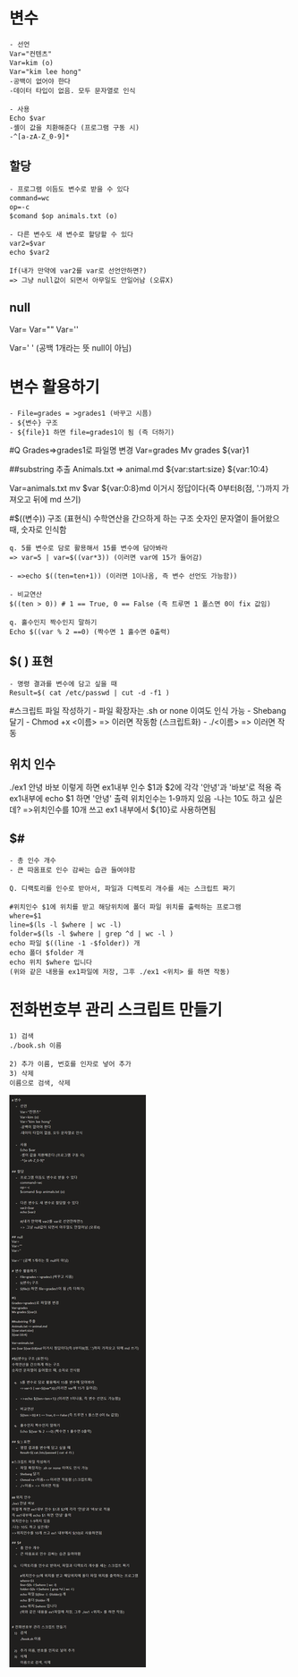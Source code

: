 # 변수 
	- 선언
	Var="컨텐츠"
	Var=kim (o)
	Var="kim lee hong"
	-공백이 없어야 한다
	-데이터 타입이 없음. 모두 문자열로 인식

	- 사용
	Echo $var
	-셸이 값을 치환해준다 (프로그램 구동 시)
	-^[a-zA-Z_0-9]*

## 할당
	- 프로그램 이듬도 변수로 받을 수 있다
	command=wc
	op=-c
	$comand $op animals.txt (o)

	- 다른 변수도 새 변수로 할당할 수 있다
	var2=$var
	echo $var2

	If(내가 만약에 var2를 var로 선언안하면?)
	=> 그냥 null값이 되면서 아무일도 안일어남 (오류X)

## null
Var=
Var=""
Var=''

Var=' ' (공백 1개라는 뜻 null이 아님)

# 변수 활용하기
	- File=grades = >grades1 (바꾸고 시픔)
	- ${변수} 구조
	- ${file}1 하면 file=grades1이 됨 (즉 더하기)

#Q
Grades=>grades1로 파일명 변경
Var=grades
Mv grades ${var}1

##substring 추출
Animals.txt => animal.md
${var:start:size}
${var:10:4} 

Var=animals.txt
mv $var ${var:0:8}md 이거시 정답이다(즉 0부터8(점, '.')까지 가져오고 뒤에 md 쓰기)

#$((변수)) 구조 (표현식)
수학연산을 간으하게 하는 구조
숫자인 문자열이 들어왔으 때, 숫자로 인식함

	q. 5를 변수로 담로 활용해서 15를 변수에 담아봐라
	=> var=5 | var=$((var*3)) (이러면 var에 15가 들어감)

	- =>echo $((ten=ten+1)) (이러면 1이나옴, 즉 변수 선언도 가능함))

	- 비교연산
	$((ten > 0)) # 1 == True, 0 == False (즉 트루면 1 폴스면 0이 fix 값임)

	q. 홀수인지 짝수인지 말하기 
	Echo $((var % 2 ==0) (짝수면 1 홀수면 0출력)

## $( ) 표현
	- 명령 결과를 변수에 담고 싶을 때
	Result=$( cat /etc/passwd | cut -d -f1 )

#스크립트 파일 작성하기
	- 파일 확장자는 .sh or none 이여도 인식 가능
	- Shebang 달기
	- Chmod +x <이름> => 이러면 작동함 (스크립트화)
	- ./<이름> => 이러면 작동

## 위치 인수
./ex1 안녕 바보
이렇게 하면 ex1내부 인수 $1과 $2에 각각 '안녕'과 '바보'로 적용
즉 ex1내부에 echo $1 하면 '안녕' 출력
위치인수는 1-9까지 있음
-나는 10도 하고 싶은데?
=>위치인수를 10개 쓰고 ex1 내부에서 ${10}로 사용하면됨 

## $#
	- 총 인수 개수
	- 큰 따옴표로 인수 감싸는 습관 들여야함 

	Q. 디랙토리를 인수로 받아서, 파일과 디렉토리 개수를 세는 스크립트 짜기

	#위치인수 $1에 위치를 받고 해당위치에 폴더 파일 위치를 출력하는 프로그램
	where=$1
	line=$(ls -l $where | wc -l)
	folder=$(ls -l $where | grep ^d | wc -l )
	echo 파일 $((line -1 -$folder)) 개
	echo 폴더 $folder 개
	echo 위치 $where 입니다
	(위와 같은 내용을 ex1파일에 저장, 그후 ./ex1 <위치> 를 하면 작동)


# 전화번호부 관리 스크립트 만들기
	1) 검색
	./book.sh 이름

	2) 추가 이름, 번호를 인자로 넣어 추가
	3) 삭제
	이름으로 검색, 삭제

![image](image_7.png)